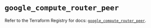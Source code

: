 # `google_compute_router_peer`

Refer to the Terraform Registry for docs: [`google_compute_router_peer`](https://registry.terraform.io/providers/hashicorp/google/6.46.0/docs/resources/compute_router_peer).
